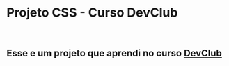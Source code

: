 <h1>Projeto CSS - Curso DevClub</h1>
<br>
<h2>Esse e um projeto que aprendi no curso <a href="https://rodolfomori.com.br/devclub">DevClub</a></h2>

